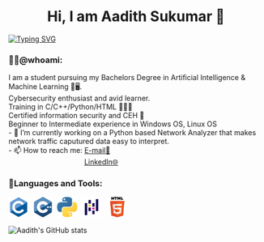 <h1 align='center'>Hi, I am Aadith Sukumar 👋</h1>

<a href="https://github.com/aadi1011"><img src="https://readme-typing-svg.demolab.com?font=Fira+Code&size=30&pause=500&color=2EA1D3&center=true&width=1000&height=45&lines=Engineering+Student;Cybersecurity+Enthusiast;AI+%26+ML+inclined;Always+Learning;Actor%2C+Thinker%2C+Creator" alt="Typing SVG" /></a></br>
### 👨‍💻@whoami:
I am a student pursuing my Bachelors Degree in Artificial Intelligence & Machine Learning 🧠🖥️. </br>Cybersecurity enthusiast and avid learner. </br>Training in C/C++/Python/HTML 👨🏽‍💻
</br>Certified information security and CEH 🔐
</br>Beginner to Intermediate experience in Windows OS, Linux OS 
</br>- 🔭 I’m currently working on a Python based Network Analyzer that makes network traffic caputured data easy to interpret.
</br>- 📫 How to reach me: <a href="mailto:saadith2002@gmail.com">E-mail📧</a> </br> &nbsp;&nbsp;&nbsp;&nbsp;&nbsp;&nbsp;&nbsp;&nbsp;&nbsp;&nbsp;&nbsp;&nbsp;&nbsp;&nbsp;&nbsp;&nbsp;&nbsp;&nbsp;&nbsp;&nbsp;&nbsp;&nbsp;&nbsp;&nbsp;&nbsp;&nbsp;&nbsp;&nbsp;&nbsp;&nbsp;&nbsp;&nbsp;&nbsp;&nbsp;&nbsp;&nbsp;&nbsp;&nbsp;<a href="https://www.linkedin.com/in/aadith-sukumar/">LinkedIn🌐</a>

### 📖Languages and Tools:
<a href="https://www.cprogramming.com" target="_blank"><img src="/Assets/c.png" alt="C Programming" style="width:40px;height:40px;"></a>&nbsp;&nbsp;<a href="https://www.cplusplus.org" target="_blank"><img src="/Assets/cpp.png" alt="C Programming" style="width:40px;height:40px;"></a>&nbsp;&nbsp;<a href="https://www.python.org" target="_blank"><img src="/Assets/python.png" alt="C Programming" style="width:40px;height:40px;"></a>&nbsp;&nbsp;<a href="https://pandas.pydata.org" target="_blank"><img src="/Assets/Pandas_logo.svg.png" alt="Pandas - Py" style="width:40px;height:40px;"></a>&nbsp;&nbsp;
<a href="https://html.spec.whatwg.org" target="_blank"><img src="/Assets/html5.png" alt="C Programming" style="width:40px;height:40px;"></a>


<!--
#### &#x1f4c8;Stats
-->
![Aadith's GitHub stats](https://github-readme-stats.vercel.app/api?username=aadi1011&theme=github_dark&count_private=true&show_icons=true&hide_rank=true&custom_title=📈Aadith's&nbsp;GitHub&nbsp;Stats&include_all_commits=true)




<!--
**aadi1011/aadi1011** is a ✨ _special_ ✨ repository because its `README.md` (this file) appears on your GitHub profile.

Here are some ideas to get you started:

- 🔭 I’m currently working on ...
- 🌱 I’m currently learning ...
- 👯 I’m looking to collaborate on ...
- 🤔 I’m looking for help with ...
- 💬 Ask me about ...
- 📫 How to reach me: ...
- 😄 Pronouns: ...
- ⚡ Fun fact: ...
-->
